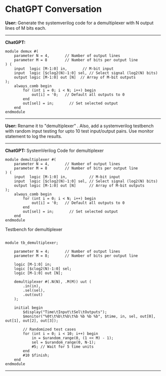 # ChatGPT Conversation

**User:**
Generate the systemverilog code for a demultiplexer with N output lines of M bits each.

---
**ChatGPT:**
~~~
module demux #(
    parameter N = 4,       // Number of output lines
    parameter M = 8        // Number of bits per output line
) (
    input  logic [M-1:0] in,       // M-bit input
    input  logic [$clog2(N)-1:0] sel, // Select signal (log2(N) bits)
    output logic [M-1:0] out [N]  // Array of M-bit outputs
);
    always_comb begin
        for (int i = 0; i < N; i++) begin
            out[i] = '0;   // Default all outputs to 0
        end
        out[sel] = in;       // Set selected output
    end
endmodule
~~~
---

**User:**
Rename it to "demultiplexer" . Also, add a systemverilog testbench with random input testing for upto 10 test input/output pairs. Use monitor statement to log the results.

---
**ChatGPT:**
SystemVerilog Code for demultiplexer
~~~
module demultiplexer #(
    parameter N = 4,       // Number of output lines
    parameter M = 8        // Number of bits per output line
) (
    input  logic [M-1:0] in,          // M-bit input
    input  logic [$clog2(N)-1:0] sel, // Select signal (log2(N) bits)
    output logic [M-1:0] out [N]      // Array of M-bit outputs
);
    always_comb begin
        for (int i = 0; i < N; i++) begin
            out[i] = '0;   // Default all outputs to 0
        end
        out[sel] = in;       // Set selected output
    end
endmodule
~~~
Testbench for demultiplexer
~~~

module tb_demultiplexer;

    parameter N = 4;       // Number of output lines
    parameter M = 8;       // Number of bits per output line

    logic [M-1:0] in;
    logic [$clog2(N)-1:0] sel;
    logic [M-1:0] out [N];

    demultiplexer #(.N(N), .M(M)) uut (
        .in(in),
        .sel(sel),
        .out(out)
    );

    initial begin
        $display("Time\tInput\tSel\tOutputs");
        $monitor("%0t\t%b\t%b\t%b %b %b %b", $time, in, sel, out[0], out[1], out[2], out[3]);

        // Randomized test cases
        for (int i = 0; i < 10; i++) begin
            in = $urandom_range(0, (1 << M) - 1);
            sel = $urandom_range(0, N-1);
            #5; // Wait for 5 time units
        end
        #10 $finish;
    end
endmodule
~~~
---
